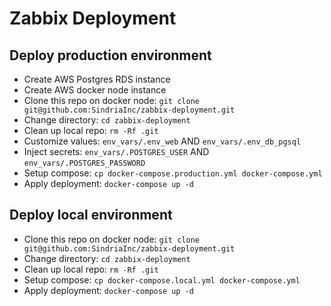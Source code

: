 # Zabbix Deployment

## Deploy production environment

- Create AWS Postgres RDS instance
- Create AWS docker node instance
- Clone this repo on docker node: `git clone git@github.com:SindriaInc/zabbix-deployment.git`
- Change directory: `cd zabbix-deployment`
- Clean up local repo: `rm -Rf .git` 
- Customize values: `env_vars/.env_web` AND `env_vars/.env_db_pgsql`
- Inject secrets: `env_vars/.POSTGRES_USER` AND `env_vars/.POSTGRES_PASSWORD`
- Setup compose: `cp docker-compose.production.yml docker-compose.yml`
- Apply deployment: `docker-compose up -d`

## Deploy local environment

- Clone this repo on docker node: `git clone git@github.com:SindriaInc/zabbix-deployment.git`
- Change directory: `cd zabbix-deployment`
- Clean up local repo: `rm -Rf .git`
- Setup compose: `cp docker-compose.local.yml docker-compose.yml`
- Apply deployment: `docker-compose up -d`